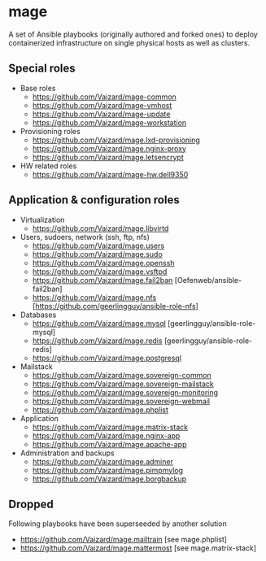 # mage
A set of Ansible playbooks (originally authored and forked ones) to deploy containerized infrastructure on single 
physical hosts as well as clusters.

## Special roles

- Base roles
  - https://github.com/Vaizard/mage-common
  - https://github.com/Vaizard/mage-vmhost
  - https://github.com/Vaizard/mage-update
  - https://github.com/Vaizard/mage-workstation
- Provisioning roles
  - https://github.com/Vaizard/mage.lxd-provisioning
  - https://github.com/Vaizard/mage.nginx-proxy
  - https://github.com/Vaizard/mage.letsencrypt
- HW related roles
  - https://github.com/Vaizard/mage-hw.dell9350

## Application & configuration roles

- Virtualization
  - https://github.com/Vaizard/mage.libvirtd
- Users, sudoers, network (ssh, ftp, nfs)
  - https://github.com/Vaizard/mage.users
  - https://github.com/Vaizard/mage.sudo
  - https://github.com/Vaizard/mage.openssh
  - https://github.com/Vaizard/mage.vsftpd
  - https://github.com/Vaizard/mage.fail2ban [Oefenweb/ansible-fail2ban]
  - https://github.com/Vaizard/mage.nfs [https://github.com/geerlingguy/ansible-role-nfs]
- Databases
  - https://github.com/Vaizard/mage.mysql [geerlingguy/ansible-role-mysql]
  - https://github.com/Vaizard/mage.redis [geerlingguy/ansible-role-redis]
  - https://github.com/Vaizard/mage.postgresql
- Mailstack
  - https://github.com/Vaizard/mage.sovereign-common
  - https://github.com/Vaizard/mage.sovereign-mailstack
  - https://github.com/Vaizard/mage.sovereign-monitoring
  - https://github.com/Vaizard/mage.sovereign-webmail
  - https://github.com/Vaizard/mage.phplist
- Application
  - https://github.com/Vaizard/mage.matrix-stack
  - https://github.com/Vaizard/mage.nginx-app
  - https://github.com/Vaizard/mage.apache-app
- Administration and backups
  - https://github.com/Vaizard/mage.adminer
  - https://github.com/Vaizard/mage.pimpmylog
  - https://github.com/Vaizard/mage.borgbackup

## Dropped

Following playbooks have been superseeded by another solution

- https://github.com/Vaizard/mage.mailtrain [see mage.phplist]
- https://github.com/Vaizard/mage.mattermost [see mage.matrix-stack]

